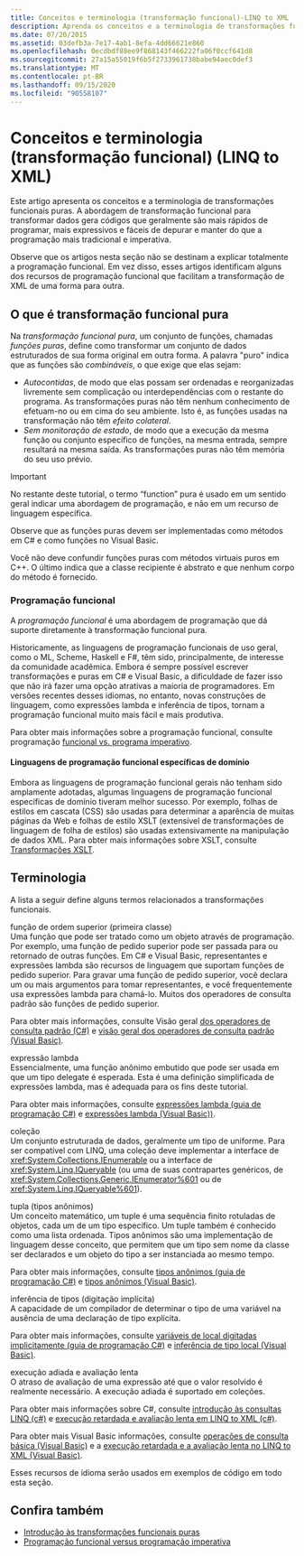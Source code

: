 ```yaml
---
title: Conceitos e terminologia (transformação funcional)-LINQ to XML
description: Aprenda os conceitos e a terminologia de transformações funcionais puras.
ms.date: 07/20/2015
ms.assetid: 03defb3a-7e17-4ab1-8efa-4dd66621e860
ms.openlocfilehash: 0ecdbdf88ee9f868143f466222fa06f0ccf641d8
ms.sourcegitcommit: 27a15a55019f6b5f2733961738babe94aec0def3
ms.translationtype: MT
ms.contentlocale: pt-BR
ms.lasthandoff: 09/15/2020
ms.locfileid: "90558107"
---
```

# <a name="concepts-and-terminology-functional-transformation-linq-to-xml"></a>Conceitos e terminologia (transformação funcional) (LINQ to XML)

Este artigo apresenta os conceitos e a terminologia de transformações funcionais puras. A abordagem de transformação funcional para transformar dados gera códigos que geralmente são mais rápidos de programar, mais expressivos e fáceis de depurar e manter do que a programação mais tradicional e imperativa.

Observe que os artigos nesta seção não se destinam a explicar totalmente a programação funcional. Em vez disso, esses artigos identificam alguns dos recursos de programação funcional que facilitam a transformação de XML de uma forma para outra.

## <a name="what-is-pure-functional-transformation"></a>O que é transformação funcional pura

Na *transformação funcional pura*, um conjunto de funções, chamadas *funções puras*, define como transformar um conjunto de dados estruturados de sua forma original em outra forma. A palavra "puro" indica que as funções são *combináveis*, o que exige que elas sejam:

- *Autocontidas*, de modo que elas possam ser ordenadas e reorganizadas livremente sem complicação ou interdependências com o restante do programa. As transformações puras não têm nenhum conhecimento de efetuam-no ou em cima do seu ambiente. Isto é, as funções usadas na transformação não têm *efeito colateral*.
- *Sem monitoração de estado*, de modo que a execução da mesma função ou conjunto específico de funções, na mesma entrada, sempre resultará na mesma saída. As transformações puras não têm memória do seu uso prévio.

> [!IMPORTANT]
> No restante deste tutorial, o termo “function” pura é usado em um sentido geral indicar uma abordagem de programação, e não em um recurso de linguagem específica.
>
> Observe que as funções puras devem ser implementadas como métodos em C# e como funções no Visual Basic.
>
> Você não deve confundir funções puras com métodos virtuais puros em C++. O último indica que a classe recipiente é abstrato e que nenhum corpo do método é fornecido.

### <a name="functional-programming"></a>Programação funcional

A *programação funcional* é uma abordagem de programação que dá suporte diretamente à transformação funcional pura.

Historicamente, as linguagens de programação funcionais de uso geral, como o ML, Scheme, Haskell e F#, têm sido, principalmente, de interesse da comunidade acadêmica. Embora é sempre possível escrever transformações e puras em C# e Visual Basic, a dificuldade de fazer isso que não irá fazer uma opção atrativas a maioria de programadores. Em versões recentes desses idiomas, no entanto, novas construções de linguagem, como expressões lambda e inferência de tipos, tornam a programação funcional muito mais fácil e mais produtiva.

Para obter mais informações sobre a programação funcional, consulte programação [funcional vs. programa imperativo](functional-vs-imperative-programming.md).

#### <a name="domain-specific-functional-programming-languages"></a>Linguagens de programação funcional específicas de domínio

Embora as linguagens de programação funcional gerais não tenham sido amplamente adotadas, algumas linguagens de programação funcional específicas de domínio tiveram melhor sucesso. Por exemplo, folhas de estilos em cascata (CSS) são usadas para determinar a aparência de muitas páginas da Web e folhas de estilo XSLT (extensível de transformações de linguagem de folha de estilos) são usadas extensivamente na manipulação de dados XML. Para obter mais informações sobre XSLT, consulte [Transformações XSLT](../data/xml/xslt-transformations.md).

## <a name="terminology"></a>Terminologia

A lista a seguir define alguns termos relacionados a transformações funcionais.

função de ordem superior (primeira classe) \
Uma função que pode ser tratado como um objeto através de programação. Por exemplo, uma função de pedido superior pode ser passada para ou retornado de outras funções. Em C# e Visual Basic, representantes e expressões lambda são recursos de linguagem que suportam funções de pedido superior. Para gravar uma função de pedido superior, você declara um ou mais argumentos para tomar representantes, e você frequentemente usa expressões lambda para chamá-lo. Muitos dos operadores de consulta padrão são funções de pedido superior.

Para obter mais informações, consulte Visão geral [dos operadores de consulta padrão (C#)](../../csharp/programming-guide/concepts/linq/standard-query-operators-overview.md) e [visão geral dos operadores de consulta padrão (Visual Basic)](../../visual-basic/programming-guide/concepts/linq/standard-query-operators-overview.md).

expressão lambda \
Essencialmente, uma função anônimo embutido que pode ser usada em que um tipo delegate é esperada. Esta é uma definição simplificada de expressões lambda, mas é adequada para os fins deste tutorial.

Para obter mais informações, consulte [expressões lambda (guia de programação C#)](../../csharp/language-reference/operators/lambda-expressions.md) e [expressões lambda (Visual Basic))](../../visual-basic/programming-guide/language-features/procedures/lambda-expressions.md).

coleção \
Um conjunto estruturada de dados, geralmente um tipo de uniforme. Para ser compatível com LINQ, uma coleção deve implementar a interface de <xref:System.Collections.IEnumerable> ou a interface de <xref:System.Linq.IQueryable> (ou uma de suas contrapartes genéricos, de <xref:System.Collections.Generic.IEnumerator%601> ou de <xref:System.Linq.IQueryable%601>).

tupla (tipos anônimos) \
Um conceito matemático, um tuple é uma sequência finito rotuladas de objetos, cada um de um tipo específico. Um tuple também é conhecido como uma lista ordenada. Tipos anônimos são uma implementação de linguagem desse conceito, que permitem que um tipo sem nome da classe ser declarados e um objeto do tipo a ser instanciada ao mesmo tempo.

Para obter mais informações, consulte [tipos anônimos (guia de programação C#)](../../csharp/programming-guide/classes-and-structs/anonymous-types.md) e [tipos anônimos (Visual Basic)](../../visual-basic/programming-guide/language-features/objects-and-classes/anonymous-types.md).

inferência de tipos (digitação implícita) \
A capacidade de um compilador de determinar o tipo de uma variável na ausência de uma declaração de tipo explícita.

Para obter mais informações, consulte [variáveis de local digitadas implicitamente (guia de programação C#)](../../csharp/programming-guide/classes-and-structs/implicitly-typed-local-variables.md) e [inferência de tipo local (Visual Basic)](../../visual-basic/programming-guide/language-features/variables/local-type-inference.md).

execução adiada e avaliação lenta \
O atraso de avaliação de uma expressão até que o valor resolvido é realmente necessário. A execução adiada é suportado em coleções.

Para obter mais informações sobre C#, consulte [introdução às consultas LINQ (c#)](../../csharp/programming-guide/concepts/linq/introduction-to-linq-queries.md) e [execução retardada e avaliação lenta em LINQ to XML (c#)](./deferred-execution-lazy-evaluation.md).

Para obter mais Visual Basic informações, consulte [operações de consulta básica (Visual Basic)](../../visual-basic/programming-guide/concepts/linq/basic-query-operations.md) e a [execução retardada e a avaliação lenta no LINQ to XML (Visual Basic)](./deferred-execution-lazy-evaluation.md).

Esses recursos de idioma serão usados em exemplos de código em todo esta seção.

## <a name="see-also"></a>Confira também

- [Introdução às transformações funcionais puras](introduction-pure-functional-transformations.md)
- [Programação funcional versus programação imperativa](functional-vs-imperative-programming.md)
